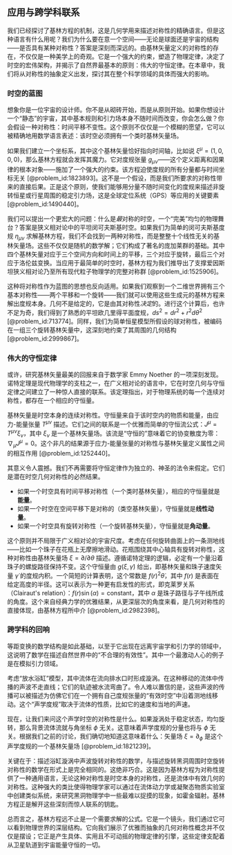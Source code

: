 ## 应用与跨学科联系

我们已经探讨了基林方程的机制，这是几何学用来描述对称性的精确语言。但是这种语言有什么用呢？我们为什么要在意一个空间——无论是球面还是宇宙的结构——是否具有某种对称性？答案是深刻而深远的。由基林矢量定义的对称性的存在，不仅仅是一种美学上的奇观。它是一个强大的约束，塑造了物理定律，决定了时空的宏伟架构，并揭示了自然界最基本的原则：伟大的守恒定律。在本章中，我们将从对称性的抽象定义出发，探讨其在整个科学领域的具体而强大的影响。

### 时空的蓝图

想象你是一位宇宙的设计师。你不是从砌砖开始，而是从原则开始。如果你想设计一个“静态”的宇宙，其中基本规则和引力场本身不随时间而改变，你会怎么做？你会假设一种对称性：时间平移不变性。这个原则不仅仅是一个模糊的愿望，它可以被精确地用数学语言表述：该时空必须拥有一个类时基林矢量场。

如果我们建立一个坐标系，其中这个基林矢量恰好指向时间轴，比如说 $\xi^\mu = (1, 0, 0, 0)$，那么基林方程就会发挥其魔力。它对度规张量 $g_{\mu\nu}$——这个定义距离和因果律的根本对象——施加了一个强大的约束。该方程迫使度规的所有分量都与时间坐标无关 [@problem_id:1823893]。这不是一个假设，而是我们所要求的对称性带来的直接后果。正是这个原则，使我们能够用分量不随时间变化的度规来描述非旋转恒星或行星周围的稳定引力场，这是全球定位系统（GPS）等应用的关键要素 [@problem_id:1490440]。

我们可以提出一个更宏大的问题：什么是*最*对称的时空，一个“完美”均匀的物理舞台？答案是狭义相对论中的平坦闵可夫斯基时空。如果我们为简单的闵可夫斯基度规 $\eta_{\mu\nu}$ 求解基林方程，我们不会找到一两种对称性，而是整整十个线性无关的基林矢量场。这些不仅仅是随机的数学解；它们构成了著名的庞加莱群的基础。其中四个基林矢量对应于三个空间方向和时间上的平移，三个对应于旋转，最后三个对应于洛伦兹变换。当应用于最简单的时空时，基林方程为我们推导出了支撑爱因斯坦狭义相对论乃至所有现代粒子物理学的完整对称群 [@problem_id:1525906]。

这种将对称性作为蓝图的思想也反向适用。如果我们观察到一个二维世界拥有三个基本对称性——两个平移和一个旋转——我们就可以使用这些生成元的基林方程来解出度规本身。几何不是给定的，它是由其对称性*决定*的。进行这个计算后，也许不足为奇，我们得到了熟悉的平坦欧几里得平面度规，$ds^2 = dr^2 + r^2 d\theta^2$ [@problem_id:713774]。同样，我们为简单恒星模型所假设的球对称性，被编码在一组三个旋转基林矢量中，这深刻地约束了其周围的几何结构 [@problem_id:2999867]。

### 伟大的守恒定律

或许，研究基林矢量最美的回报来自于数学家 Emmy Noether 的一项深刻发现。诺特定理是现代物理学的支柱之一，在广义相对论的语言中，它在时空几何与守恒定律之间建立了一种惊人直接的联系。该定理指出，对于物理系统的每一个连续对称性，都存在一个相应的守恒量。

基林矢量是时空本身的连续对称性。守恒量来自于该时空内的物质和能量，由应力-能量张量 $T^{\mu\nu}$ 描述。它们之间的联系是一个优雅而简单的守恒流公式：$J^\mu = T^{\mu\nu}\xi_\nu$，其中 $\xi_\nu$ 是一个基林矢量场。该流是“守恒的”意味着它的协变散度为零：$\nabla_\mu J^\mu = 0$。这个非凡的结果源于应力-能量张量的对称性与基林矢量定义属性之间的相互作用 [@problem_id:1252440]。

其意义令人震撼。我们不再需要将守恒定律作为独立的、神圣的法令来假定。它们是潜在时空几何对称性的必然结果。
- 如果一个时空具有时间平移对称性（一个类时基林矢量），相应的守恒量就是**能量**。
- 如果一个时空在空间平移下是对称的（类空基林矢量），守恒量就是**线性动量**。
- 如果一个时空具有旋转对称性（一个旋转基林矢量），守恒量就是**角动量**。

这个原则并不局限于广义相对论的宇宙尺度。考虑在任何旋转曲面上的一条测地线——比如一个珠子在花瓶上无摩擦地滑动。花瓶围绕其中心轴具有旋转对称性，这种对称性由基林矢量场 $\xi = \partial/\partial\theta$ 描述。遵循诺特定理的逻辑，必定有一个量沿着珠子的螺旋路径保持不变。这个守恒量由 $g(\xi, \dot{\gamma})$ 给出，即基林矢量和珠子速度矢量 $\dot{\gamma}$ 的度规内积。一个简短的计算表明，这个常数是 $f(r)^2 \dot{\theta}$，其中 $f(r)$ 是表面在给定高度的半径。这可以表示为一种更有启发性的形式，即克莱罗关系（Clairaut's relation）：$f(r) \sin(\alpha) = \text{constant}$，其中 $\alpha$ 是珠子路径与子午线所成的角度。这个来自经典力学的优雅结果，从更深层次的角度来看，是几何对称性的直接体现，由基林方程所中介 [@problem_id:2982398]。

### 跨学科的回响

等距变换的数学结构是如此基础，以至于它出现在远离宇宙学和引力学的领域中，这说明了数学在描述自然世界中的“不合理的有效性”。其中一个最激动人心的例子是在模拟引力领域。

考虑“放水浴缸”模型，其中流体在流向排水口时形成漩涡。在这种移动的流体中传播的声波不走直线；它们的轨迹被水流弯曲了。令人难以置信的是，这些声波的传播可以被描述为仿佛它们在一个拥有自己度规张量的“有效时空”中沿着测地线移动。这个“声学度规”取决于流体的性质，比如它的速度和当地的声速。

现在，让我们来问这个声学时空的对称性是什么。如果漩涡处于稳定状态，均匀旋转，那么背景流体流就与角坐标 $\phi$ 无关。这意味着声学度规的分量也将与 $\phi$ 无关。根据我们之前的讨论，我们确切地知道这意味着什么：矢量场 $\xi = \partial_\phi$ 是这个声学度规的一个基林矢量场 [@problem_id:1821239]。

关键在于：描述浴缸漩涡中声波旋转对称性的数学，与描述旋转黑洞周围时空旋转对称性的数学在形式上是完全相同的。这绝非巧合。这是因为基林方程为对称性提供了一种通用语言，无论这种对称性是时空本身的对称性，还是流体中有效几何的对称性。这种强大的类比使得物理学家可以通过在流体动力学或凝聚态物质实验室中创建类似系统，来研究黑洞物理学中一些最难以捉摸的现象，如霍金辐射。基林方程正是解开这些深刻而惊人联系的钥匙。

总而言之，基林方程远不止是一个需要求解的公式。它是一个镜头，我们通过它可以看到物理世界的深层结构。它向我们展示了优雅而抽象的几何对称性概念并不仅仅是摆设；它正是产生具体、实用且不可动摇的物理定律的引擎，这些定律支配着从卫星轨道到宇宙能量守恒的一切。